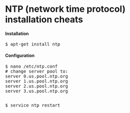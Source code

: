 NTP (network time protocol) installation cheats
=======================

<h4>Installation</h4>
<pre>
$ apt-get install ntp
</pre>

<h4>Configuration</h4>
<pre>
$ nano /etc/ntp.conf
# change server pool to:
server 0.us.pool.ntp.org
server 1.us.pool.ntp.org
server 2.us.pool.ntp.org
server 3.us.pool.ntp.org

$ service ntp restart
</pre>
